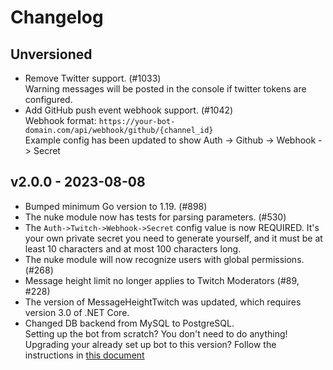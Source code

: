 # Changelog

## Unversioned

- Remove Twitter support. (#1033)  
  Warning messages will be posted in the console if twitter tokens are configured.
- Add GitHub push event webhook support. (#1042)  
   Webhook format: `https://your-bot-domain.com/api/webhook/github/{channel_id}`  
   Example config has been updated to show Auth -> Github -> Webhook -> Secret

## v2.0.0 - 2023-08-08

- Bumped minimum Go version to 1.19. (#898)
- The nuke module now has tests for parsing parameters. (#530)
- The `Auth->Twitch->Webhook->Secret` config value is now REQUIRED. It's your own private secret you need to generate yourself, and it must be at least 10 characters and at most 100 characters long.
- The nuke module will now recognize users with global permissions. (#268)
- Message height limit no longer applies to Twitch Moderators (#89, #228)
- The version of MessageHeightTwitch was updated, which requires version 3.0 of .NET Core.
- Changed DB backend from MySQL to PostgreSQL.  
  Setting up the bot from scratch? You don't need to do anything!  
  Upgrading your already set up bot to this version? Follow the instructions in [this document](/resources/mysql-to-postgresql-transition/README.md)
